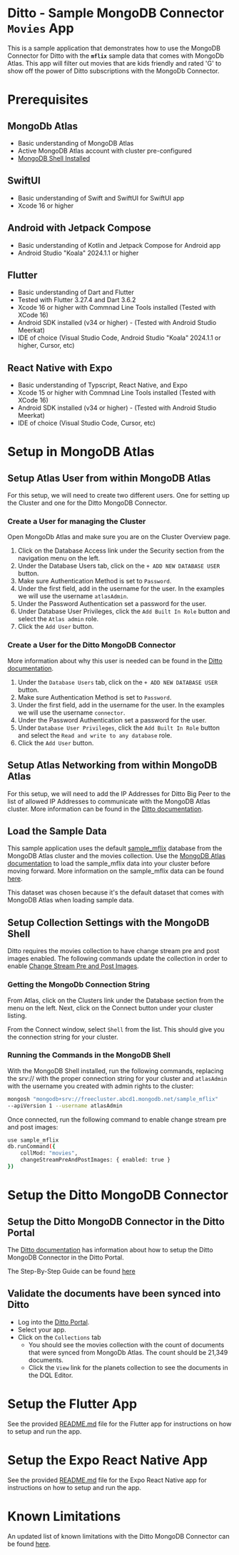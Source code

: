 # Ditto - Sample MongoDB Connector `Movies` App

This is a sample application that demonstrates how to use the MongoDB Connector for Ditto with the **`mflix`** sample data that comes with MongoDb Atlas.  This app will filter out movies that are kids friendly and rated 'G' to show off the power of Ditto subscriptions with the MongoDb Connector.

# Prerequisites

## MongoDb Atlas 

- Basic understanding of MongoDB Atlas
- Active MongoDB Atlas account with cluster pre-configured 
- [MongoDB Shell Installed](https://www.mongodb.com/docs/mongodb-shell/)

## SwiftUI 

- Basic understanding of Swift and SwiftUI for SwiftUI app
- Xcode 16 or higher

## Android with Jetpack Compose
- Basic understanding of Kotlin and Jetpack Compose for Android app
- Android Studio "Koala" 2024.1.1 or higher

## Flutter 
- Basic understanding of Dart and Flutter
- Tested with Flutter 3.27.4 and Dart 3.6.2
- Xcode 16 or higher with Commnad Line Tools installed (Tested with XCode 16)
- Android SDK installed (v34 or higher) - (Tested with Android Studio Meerkat)
- IDE of choice (Visual Studio Code, Android Studio "Koala" 2024.1.1 or higher, Cursor, etc)

## React Native with Expo 
- Basic understanding of Typscript, React Native, and Expo 
- Xcode 15 or higher with Commnad Line Tools installed (Tested with XCode 16)
- Android SDK installed (v34 or higher) - (Tested with Android Studio Meerkat)
- IDE of choice (Visual Studio Code, Cursor, etc)

# Setup in MongoDB Atlas

## Setup Atlas User from within MongoDB Atlas

For this setup, we will need to create two different users.  One for setting up the Cluster and one for the Ditto MongoDB Connector.

### Create a User for managing the Cluster

Open MongoDb Atlas and make sure you are on the Cluster Overview page.

1. Click on the Database Access link under the Security section from the navigation menu on the left.
2. Under the Database Users tab, click on the `+ ADD NEW DATABASE USER` button.
3. Make sure Authentication Method is set to `Password`. 
4. Under the first field, add in the username for the user.  In the examples we will use the username `atlasAdmin`.
5. Under the Password Authentication set a password for the user. 
6. Under Database User Privileges, click the `Add Built In Role` button and select the `Atlas admin` role.
7. Click the `Add User` button.

### Create a User for the Ditto MongoDB Connector

More information about why this user is needed can be found in the [Ditto documentation](https://docs.ditto.live/cloud/mongodb-connector#create-a-mongodb-database-user).

1. Under the `Database Users` tab, click on the `+ ADD NEW DATABASE USER` button.
2. Make sure Authentication Method is set to `Password`. 
3. Under the first field, add in the username for the user.  In the examples we will use the username `connector`.
4. Under the Password Authentication set a password for the user. 
5. Under `Database User Privileges`, click the `Add Built In Role` button and select the `Read and write to any database` role.
6. Click the `Add User` button.

## Setup Atlas Networking from within MongoDB Atlas

For this setup, we will need to add the IP Addresses for Ditto Big Peer to the list of allowed IP Addresses to communicate with the MongoDB Atlas cluster.  More information can be found in the [Ditto documentation](https://docs.ditto.live/cloud/mongodb-connector#add-ditto-ips-to-mongodb-allowlist).

## Load the Sample Data

This sample application uses the default [sample_mflix](https://www.mongodb.com/docs/atlas/sample-data/sample-mflix/) database from the MongoDB Atlas cluster and the movies collection.  Use the [MongoDB Atlas documentation](https://www.mongodb.com/docs/guides/atlas/sample-data/) to load the sample_mflix data into your cluster before moving forward.  More information on the sample_mflix data can be found [here](https://www.mongodb.com/docs/atlas/sample-data/#std-label-load-sample-data).

This dataset was chosen because it's the default dataset that comes with MongoDB Atlas when loading sample data.

## Setup Collection Settings with the MongoDB Shell

Ditto requires the movies collection to have change stream pre and post images enabled.  The following commands update the collection in order to enable [Change Stream Pre and Post Images](https://docs.ditto.live/cloud/mongodb-connector#create-mongodb-collections).  

### Getting the MongoDb Connection String

From Atlas, click on the Clusters link under the Database section from the menu on the left.  Next, click on the Connect button under your cluster listing.

From the Connect window, select `Shell` from the list.  This should give you the connection string for your cluster.

### Running the Commands in the MongoDB Shell

With the MongoDB Shell installed, run the following commands, replacing the srv:// with the proper connection string for your cluster and `atlasAdmin` with the username you created with admin rights to the cluster:

```sh
mongosh "mongodb+srv://freecluster.abcd1.mongodb.net/sample_mflix" 
--apiVersion 1 --username atlasAdmin 
```

Once connected, run the following command to enable change stream pre and post images:

```sh
use sample_mflix 
db.runCommand({ 
    collMod: "movies", 
    changeStreamPreAndPostImages: { enabled: true } 
})
```

# Setup the Ditto MongoDB Connector

## Setup the Ditto MongoDB Connector in the Ditto Portal

The [Ditto documentation](https://docs.ditto.live/cloud/mongodb-connector#configuring-the-connector) has information about how to setup the Ditto MongoDB Connector in the Ditto Portal. 

The Step-By-Step Guide can be found [here](https://docs.ditto.live/cloud/mongodb-connector#step-by-step-guide)

## Validate the documents have been synced into Ditto 

- Log into the [Ditto Portal](https://portal.ditto.live/).  
- Select your app.
- Click on the `Collections` tab
  - You should see the movies collection with the count of documents that were synced from MongoDb Atlas.  The count should be 21,349 documents.  
  - Click the `View` link for the planets collection to see the documents in the DQL Editor.

# Setup the Flutter App 
See the provided [README.md](flutter/README.md) file for the Flutter app for instructions on how to setup and run the app.

# Setup the Expo React Native App 
See the provided [README.md](rn-expo/README.md) file for the Expo React Native app for instructions on how to setup and run the app.

# Known Limitations

An updated list of known limitations with the Ditto MongoDB Connector can be found [here](https://docs.ditto.live/cloud/mongodb-connector#current-limitations).
